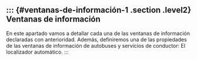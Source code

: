 ::: {#ventanas-de-información-1 .section .level2}
Ventanas de información
-----------------------

En este apartado vamos a detallar cada una de las ventanas de
información declaradas con anterioridad. Además, definiremos una de las
propiedades de las ventanas de información de autobuses y servicios de
conductor: El localizador automático.
:::
